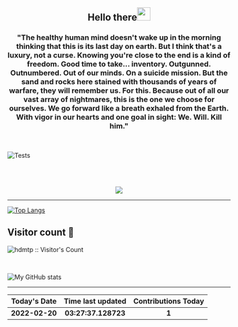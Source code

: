 
<h2 align="center">Hello there<img src="https://user-images.githubusercontent.com/88626025/135751180-b3d128a5-ba6f-496d-a6d0-1503b568ee88.gif" width="30px"></h2>
<h3 align="center" margin=30px>
"The healthy human mind doesn't wake up in the morning thinking that this is its last day on earth. But I think that's a luxury, not a curse. Knowing you're close to the end is a kind of freedom. Good time to take... inventory. Outgunned. Outnumbered. Out of our minds. On a suicide mission. But the sand and rocks here stained with thousands of years of warfare, they will remember us. For this. Because out of all our vast array of nightmares, this is the one we choose for ourselves. We go forward like a breath exhaled from the Earth. With vigor in our hearts and one goal in sight: We. Will. Kill him."
</h3>
<br>

![Tests](https://github.com/hDmtP/hDmtP/actions/workflows/main.yml/badge.svg)

<br>
<br>
<p align="center">
<img src="https://user-images.githubusercontent.com/65482473/153423543-58f8ef09-79db-4712-b62d-6279ad5116af.gif" align="center">
</p>

<hr>

[![Top Langs](https://github-readme-stats.vercel.app/api/top-langs/?username=hDmtP&langs_count=12)](https://github.com/hDmtP/github-readme-stats)

<h2> Visitor count 👀</h2>

<p><img src="https://profile-counter.glitch.me/{hdmtp}/count.svg" alt="hdmtp :: Visitor's Count" /></p>

<br>

![My GitHub stats](https://github-readme-stats.vercel.app/api?username=hdmtp&show_icons=true&theme=radical) 

<hr>

Today's Date |Time last updated      | Contributions Today
:--------------:|:----------------:|:-------------:
**2022-02-20**| **03:27:37.128723** | **1**